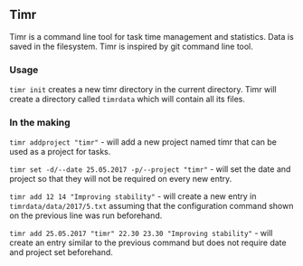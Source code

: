 ## Timr

Timr is a command line tool for task time management and statistics. Data is saved in the filesystem. Timr is inspired by git command line tool.

### Usage
`timr init` creates a new timr directory in the current directory. Timr will create a directory called `timrdata` which will contain all its files.

### In the making
`timr addproject "timr"` - will add a new project named timr that can be used as a project for tasks.

`timr set -d/--date 25.05.2017 -p/--project "timr"` - will set the date and project so that they will not be required on every new entry.

`timr add 12 14 "Improving stability"` - will create a new entry in `timrdata/data/2017/5.txt` assuming that the configuration command shown on the previous line was run beforehand.

`timr add 25.05.2017 "timr" 22.30 23.30 "Improving stability"` - will create an entry similar to the previous command but does not require date and project set beforehand.